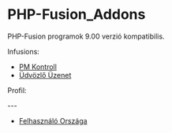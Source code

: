 # PHP-Fusion_Addons
<p>PHP-Fusion programok 9.00 verzió kompatibilis.</p>
<p>Infusions:</p>
<ul>
<li><a href="https://github.com/karrak1/fusion_addons/tree/Fusion-9.0/pm_control">PM Kontroll</a></li>
<li><a href="https://github.com/karrak1/fusion_addons/tree/Fusion-9.0/welcome_pm">Üdvözlő Üzenet</a></li>
</ul>

<p>Profil:</p>
---
<ul>
<li><a href="https://github.com/karrak1/fusion_addons/tree/Fusion-9.0/nations">Felhasználó Országa</a></li>
</ul>
